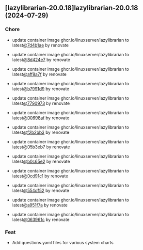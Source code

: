 

## [lazylibrarian-20.0.18]lazylibrarian-20.0.18 (2024-07-29)

### Chore



- update container image ghcr.io/linuxserver/lazylibrarian to latest[@7d4b1ae](https://github.com/7d4b1ae) by renovate

- update container image ghcr.io/linuxserver/lazylibrarian to latest[@8d424e7](https://github.com/8d424e7) by renovate

- update container image ghcr.io/linuxserver/lazylibrarian to latest[@aff8a7f](https://github.com/aff8a7f) by renovate

- update container image ghcr.io/linuxserver/lazylibrarian to latest[@b7991d9](https://github.com/b7991d9) by renovate

- update container image ghcr.io/linuxserver/lazylibrarian to latest[@7790973](https://github.com/7790973) by renovate

- update container image ghcr.io/linuxserver/lazylibrarian to latest[@00698af](https://github.com/00698af) by renovate

- update container image ghcr.io/linuxserver/lazylibrarian to latest[@f2b2bb3](https://github.com/f2b2bb3) by renovate

- update container image ghcr.io/linuxserver/lazylibrarian to latest[@05b3eb7](https://github.com/05b3eb7) by renovate

- update container image ghcr.io/linuxserver/lazylibrarian to latest[@b0c65e2](https://github.com/b0c65e2) by renovate

- update container image ghcr.io/linuxserver/lazylibrarian to latest[@0cd91c1](https://github.com/0cd91c1) by renovate

- update container image ghcr.io/linuxserver/lazylibrarian to latest[@554df52](https://github.com/554df52) by renovate

- update container image ghcr.io/linuxserver/lazylibrarian to latest[@a951f7a](https://github.com/a951f7a) by renovate

- update container image ghcr.io/linuxserver/lazylibrarian to latest[@063961c](https://github.com/063961c) by renovate

### Feat



- Add questions.yaml files for various system charts